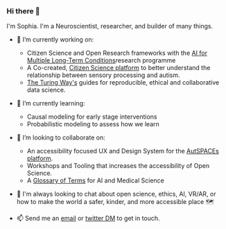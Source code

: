 ### Hi there 👋

I'm Sophia. I'm a Neuroscientist, researcher, and builder of many things. 

- 🔭 I’m currently working on:
  - Citizen Science and Open Research frameworks with the [AI for Multiple Long-Term Conditions](https://www.turing.ac.uk/research/research-projects/ai-multiple-long-term-conditions-research-support-facility)research programme
  - A Co-created, [Citizen Science platform](https://github.com/alan-turing-institute/AutisticaCitizenScience) to better understand the relationship between sensory processing and autism.
  - [The Turing Way's](https://github.com/alan-turing-institute/the-turing-way) guides for reproducible, ethical and collaborative data science. 

- 🌱 I’m currently learning:
  - Causal modeling for early stage interventions 
  - Probabilistic modeling to assess how we learn

- 👯 I’m looking to collaborate on:
	- An accessibility focused UX and Design System for the [AutSPACEs platform](https://github.com/alan-turing-institute/AutisticaCitizenScience). 
	- Workshops and Tooling that increases the accessibility of Open Science.
	- A [Glossary of Terms](https://github.com/aim-rsf/Glossary-of-Terms) for AI and Medical Science 

- 💬 I'm always looking to chat about open science, ethics, AI, VR/AR, or how to make the world a safer, kinder, and more accessible place 🗺️

- 📫 Send me an [email](mailto:ssmbatchelor@gmail.com) or [twitter DM](https://twitter.com/brainonsilicon) to get in touch. 

